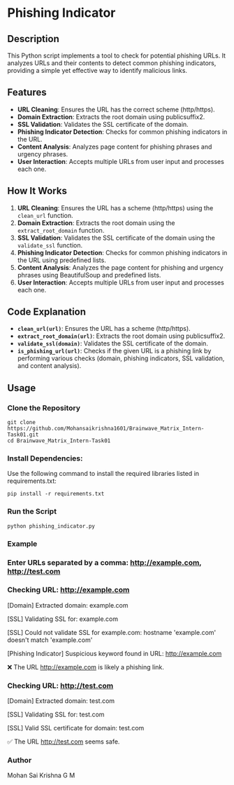 # Phishing Indicator

## Description

This Python script implements a tool to check for potential phishing URLs. It analyzes URLs and their contents to detect common phishing indicators, providing a simple yet effective way to identify malicious links.

## Features

- **URL Cleaning**: Ensures the URL has the correct scheme (http/https).
- **Domain Extraction**: Extracts the root domain using publicsuffix2.
- **SSL Validation**: Validates the SSL certificate of the domain.
- **Phishing Indicator Detection**: Checks for common phishing indicators in the URL.
- **Content Analysis**: Analyzes page content for phishing phrases and urgency phrases.
- **User Interaction**: Accepts multiple URLs from user input and processes each one.

## How It Works

1. **URL Cleaning**: Ensures the URL has a scheme (http/https) using the `clean_url` function.
2. **Domain Extraction**: Extracts the root domain using the `extract_root_domain` function.
3. **SSL Validation**: Validates the SSL certificate of the domain using the `validate_ssl` function.
4. **Phishing Indicator Detection**: Checks for common phishing indicators in the URL using predefined lists.
5. **Content Analysis**: Analyzes the page content for phishing and urgency phrases using BeautifulSoup and predefined lists.
6. **User Interaction**: Accepts multiple URLs from user input and processes each one.

## Code Explanation

- **`clean_url(url)`**: Ensures the URL has a scheme (http/https).
- **`extract_root_domain(url)`**: Extracts the root domain using publicsuffix2.
- **`validate_ssl(domain)`**: Validates the SSL certificate of the domain.
- **`is_phishing_url(url)`**: Checks if the given URL is a phishing link by performing various checks (domain, phishing indicators, SSL validation, and content analysis).

## Usage

### Clone the Repository
 
    git clone https://github.com/Mohansaikrishna1601/Brainwave_Matrix_Intern-Task01.git
    cd Brainwave_Matrix_Intern-Task01

### Install Dependencies:
   Use the following command to install the required libraries listed in requirements.txt:
                       
    pip install -r requirements.txt


### Run the Script
    python phishing_indicator.py

### Example
### Enter URLs separated by a comma: http://example.com, http://test.com

### Checking URL: http://example.com

[Domain] Extracted domain: example.com

[SSL] Validating SSL for: example.com

[SSL] Could not validate SSL for example.com: hostname 'example.com' doesn't match 'example.com'

[Phishing Indicator] Suspicious keyword found in URL: http://example.com

❌ The URL http://example.com is likely a phishing link.


### Checking URL: http://test.com

[Domain] Extracted domain: test.com

[SSL] Validating SSL for: test.com

[SSL] Valid SSL certificate for domain: test.com

✅ The URL http://test.com seems safe.


### Author
  Mohan Sai Krishna G M

